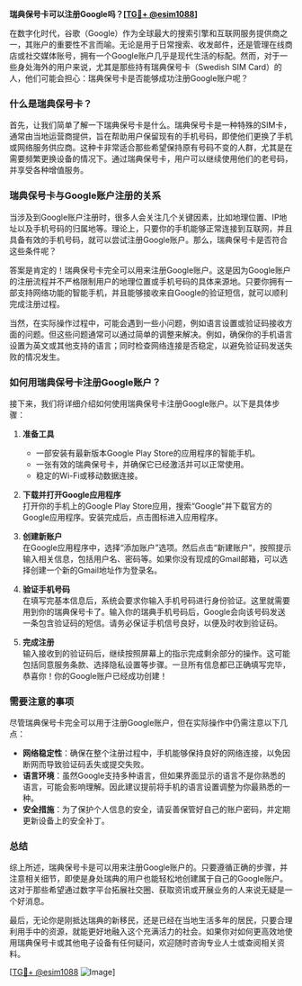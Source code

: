 **瑞典保号卡可以注册Google吗？[[TG💪+ @esim1088](https://t.me/s/esim1088)]**

在数字化时代，谷歌（Google）作为全球最大的搜索引擎和互联网服务提供商之一，其账户的重要性不言而喻。无论是用于日常搜索、收发邮件，还是管理在线商店或社交媒体账号，拥有一个Google账户几乎是现代生活的标配。然而，对于一些身处海外的用户来说，尤其是那些持有瑞典保号卡（Swedish SIM Card）的人，他们可能会担心：瑞典保号卡是否能够成功注册Google账户呢？

### 什么是瑞典保号卡？

首先，让我们简单了解一下瑞典保号卡是什么。瑞典保号卡是一种特殊的SIM卡，通常由当地运营商提供，旨在帮助用户保留现有的手机号码，即使他们更换了手机或网络服务供应商。这种卡非常适合那些希望保持原有号码不变的人群，尤其是在需要频繁更换设备的情况下。通过瑞典保号卡，用户可以继续使用他们的老号码，并享受各种增值服务。

### 瑞典保号卡与Google账户注册的关系

当涉及到Google账户注册时，很多人会关注几个关键因素，比如地理位置、IP地址以及手机号码的归属地等。理论上，只要你的手机能够正常连接到互联网，并且具备有效的手机号码，就可以尝试注册Google账户。那么，瑞典保号卡是否符合这些条件呢？

答案是肯定的！瑞典保号卡完全可以用来注册Google账户。这是因为Google账户的注册流程并不严格限制用户的地理位置或手机号码的具体来源地。只要你拥有一部支持网络功能的智能手机，并且能够接收来自Google的验证短信，就可以顺利完成注册过程。

当然，在实际操作过程中，可能会遇到一些小问题，例如语言设置或验证码接收方面的问题。但这些问题通常可以通过简单的调整来解决。例如，确保你的手机语言设置为英文或其他支持的语言；同时检查网络连接是否稳定，以避免验证码发送失败的情况发生。

### 如何用瑞典保号卡注册Google账户？

接下来，我们将详细介绍如何使用瑞典保号卡注册Google账户。以下是具体步骤：

1. **准备工具**  
   - 一部安装有最新版本Google Play Store的应用程序的智能手机。
   - 一张有效的瑞典保号卡，并确保它已经激活并可以正常使用。
   - 稳定的Wi-Fi或移动数据连接。

2. **下载并打开Google应用程序**  
   打开你的手机上的Google Play Store应用，搜索“Google”并下载官方的Google应用程序。安装完成后，点击图标进入应用程序。

3. **创建新账户**  
   在Google应用程序中，选择“添加账户”选项。然后点击“新建账户”，按照提示输入相关信息，包括用户名、密码等。如果你没有现成的Gmail邮箱，可以选择创建一个新的Gmail地址作为登录名。

4. **验证手机号码**  
   在填写完基本信息后，系统会要求你输入手机号码进行身份验证。这里就需要用到你的瑞典保号卡了。输入你的瑞典手机号码后，Google会向该号码发送一条包含验证码的短信。请务必保证手机信号良好，以便及时收到验证码。

5. **完成注册**  
   输入接收到的验证码后，继续按照屏幕上的指示完成剩余部分的操作。这可能包括同意服务条款、选择隐私设置等步骤。一旦所有信息都已正确填写完毕，恭喜你！你的Google账户已经成功创建！

### 需要注意的事项

尽管瑞典保号卡完全可以用于注册Google账户，但在实际操作中仍需注意以下几点：

- **网络稳定性**：确保在整个注册过程中，手机能够保持良好的网络连接，以免因断网而导致验证码丢失或提交失败。
- **语言环境**：虽然Google支持多种语言，但如果界面显示的语言不是你熟悉的语言，可能会影响理解。因此建议提前将手机的语言设置调整为你最熟悉的一种。
- **安全措施**：为了保护个人信息的安全，请妥善保管好自己的账户密码，并定期更新设备上的安全补丁。

### 总结

综上所述，瑞典保号卡是可以用来注册Google账户的。只要遵循正确的步骤，并注意相关细节，即使是身处瑞典的用户也能轻松地创建属于自己的Google账户。这对于那些希望通过数字平台拓展社交圈、获取资讯或开展业务的人来说无疑是一个好消息。

最后，无论你是刚抵达瑞典的新移民，还是已经在当地生活多年的居民，只要合理利用手中的资源，就能更好地融入这个充满活力的社会。如果你对如何更高效地使用瑞典保号卡或其他电子设备有任何疑问，欢迎随时咨询专业人士或查阅相关资料。

[[TG💪+ @esim1088](https://t.me/s/esim1088) ![Image](https://i.postimg.cc/4NQfJmqS/Snipaste-2025-05-13-00-14-12.png)]